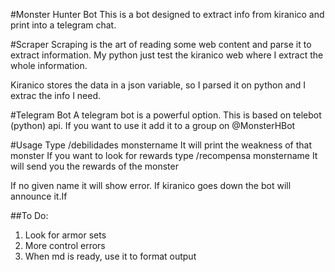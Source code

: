 #Monster Hunter Bot
This is a bot designed to extract info from kiranico and print into a telegram chat.

#Scraper
Scraping is the art of reading some web content and parse it to extract information. My python just test
the kiranico web where I extract the whole information.

Kiranico stores the data in a json variable, so I parsed it on python and I extrac the info I need.

#Telegram Bot
A telegram bot is a powerful option. This is based on telebot (python) api.
If you want to use it add it to a group on @MonsterHBot 

#Usage 
Type /debilidades monstername
It will print the weakness of that monster
If you want to look for rewards type /recompensa monstername
It will send you the rewards of the monster

If no given name it will show error.
If kiranico goes down the bot will announce it.If

##To Do:
  1. Look for armor sets
  2. More control errors
  3. When md is ready, use it to format output
